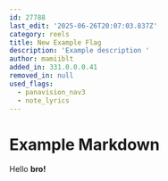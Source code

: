 ```yaml
---
id: 27788
last_edit: '2025-06-26T20:07:03.837Z'
category: reels
title: New Example Flag
description: 'Example description '
author: mamiiblt
added_in: 331.0.0.0.41
removed_in: null
used_flags:
  - panavision_nav3
  - note_lyrics
---
```


# Example Markdown

Hello **bro!**
